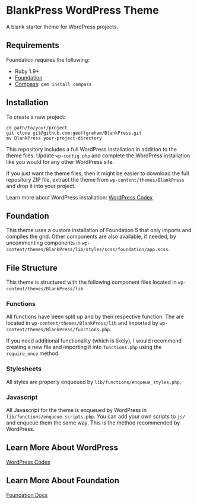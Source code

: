 # BlankPress WordPress Theme

A blank starter theme for WordPress projects.

## Requirements

Foundation requires the following:

  * Ruby 1.9+
  * [Foundation](http://foundation.zurb.com)
  * [Compass](http://compass-style.org/): `gem install compass`

## Installation

To create a new project:

```
cd path/to/your/project
git clone git@github.com:geoffgraham/BlankPress.git
mv BlankPress your-project-directory
```

This repository includes a full WordPress installation in addition to the theme files. Update `wp-config.php` and complete the WordPress installation like you would for any other WordPress site.

If you just want the theme files, then it might be easier to download the full repository ZIP file, extract the theme from `wp-content/themes/BlankPress` and drop it into your project.

Learn more about WordPress installation: 
[WordPress Codex](http://codex.wordpress.org/Installing_WordPress#Famous_5-Minute_Install)

## Foundation

This theme uses a custom installation of Foundation 5 that only imports and compiles the grid. Other components are also available, if needed, by uncommenting components in `wp-content/themes/BlankPress/lib/styles/scss/foundation/app.scss`.

## File Structure

This theme is structured with the following component files located in `wp-content/themes/BlankPress/lib`.

### Functions

All functions have been split up and by their respective function. The are located in `wp-content/themes/BlankPress/lib` and imported by `wp-content/themes/BlankPress/functions.php`.

If you need additional functionality (which is likely), I would recommend creating a new file and importing it into `functions.php` using the `require_once` method.

### Stylesheets

All styles are properly enqueued by `lib/functions/enqueue_styles.php`.

### Javascript

All Javascript for the theme is enqueued by WordPress in `lib/functions/enqueue-scripts.php`. You can add your own scripts to `js/` and enqueue them the same way. This is the method recommended by WordPress.

## Learn More About WordPress

[WordPress Codex](http://codex.wordpress.org)

## Learn More About Foundation

[Foundation Docs](http://foundation.zurb.com/docs)
